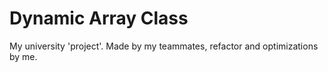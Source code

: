 # Dynamic Array Class
My university 'project'. Made by my teammates, refactor and optimizations by me.
